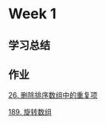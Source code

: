 # Week 1

## 学习总结

## 作业
[26. 删除排序数组中的重复项](https://github.com/liruizhe1995/algorithm009-class02/blob/master/Week_01/26.java)

[189. 旋转数组](https://github.com/liruizhe1995/algorithm009-class02/blob/master/Week_01/189.java)
